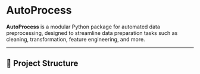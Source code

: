 # AutoProcess

**AutoProcess** is a modular Python package for automated data preprocessing, designed to streamline data preparation tasks such as cleaning, transformation, feature engineering, and more.

---

## 📁 Project Structure

